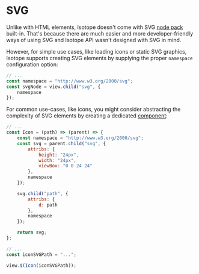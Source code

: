 # SVG

Unlike with HTML elements, Isotope doesn't come with SVG [node pack](./node-packs.md) built-in. That's because there are much easier and more developer-friendly ways of using SVG and Isotope API wasn't designed with SVG in mind.

However, for simple use cases, like loading icons or static SVG graphics, Isotope supports creating SVG elements by supplying the proper `namespace` configuration option:

```javascript
// ...
const namespace = "http://www.w3.org/2000/svg";
const svgNode = view.child("svg", {
    namespace
});
```

For common use-cases, like icons, you might consider abstracting the complexity of SVG elements by creating a dedicated [component](./components.md):

```javascript
// ...
const Icon = (path) => (parent) => {
    const namespace = "http://www.w3.org/2000/svg";
    const svg = parent.child("svg", {
        attribs: {
            height: "24px",
            width: "24px",
            viewBox: "0 0 24 24"
        },
        namespace
    });

    svg.child("path", {
        attribs: {
            d: path
        },
        namespace
    });

    return svg;
};

// ...
const iconSVGPath = "...";

view.$(Icon(iconSVGPath));
```
